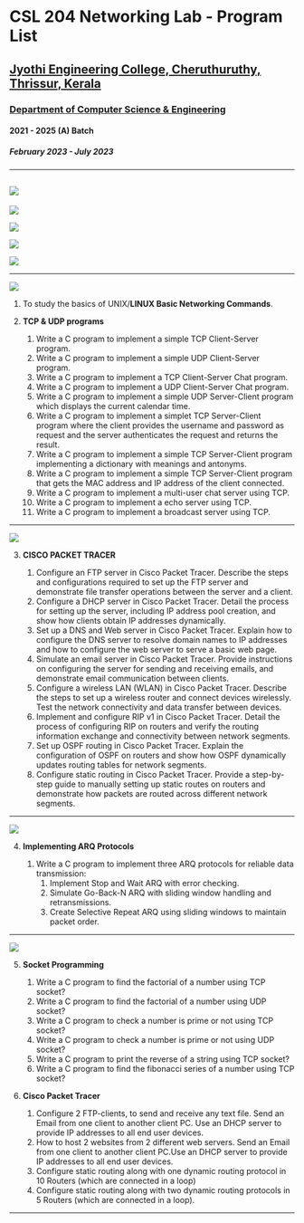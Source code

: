 # CSL 204 Networking Lab - Program List
## [Jyothi Engineering College, Cheruthuruthy, Thrissur, Kerala](https://jecc.ac.in/)
### [Department of Computer Science & Engineering](https://jecc.ac.in/departments/computer_science_engineering)
#### 2021 - 2025 (A) Batch
##### February 2023 - July 2023
---
## [![](https://img.shields.io/badge/Source%20Code-Download_Link-brightgreen)](https://github.com/AlwinMathew2003/networking_lab)

[![](https://img.shields.io/badge/Viva%20Voce-Questions-violet)](https://github.com/AlwinMathew2003/networking_lab/blob/main/S6%20lab.pdf)

[![](https://img.shields.io/badge/Programs%20%26%20Viva%20by-%20Shaiju%20Paul%2C%20Alwin%20Mathew%2C%20Athul%20Murali-orange)](mailto:paulson@jecc.ac.in,alwinmathew.cse21@jecc.ac.in,athul.cse21@jecc.ac.in)

[![](https://img.shields.io/badge/GCC%20%26%20GEANY-Installation%20on%20Windows%20-yellow)](https://github.com/paulshaiju/oslab/blob/master/INSTALL_gcc_geany_on_windows.pdf)

[![](https://img.shields.io/badge/CISCO%20%20PACKET%20%20TRACER-Installation%20on%20Windows%20-yellow)](https://github.com/AlwinMathew2003/networking_lab/blob/main/cisco_packet_tracer.pdf)

---
[![](https://img.shields.io/badge/Cycle-1-blue)](https://github.com/paulshaiju/oslab/tree/master/Cycle-1)

1. To study the basics of UNIX/**LINUX Basic Networking Commands**.
2. **TCP & UDP programs**

    1. Write a C program to implement a simple TCP Client-Server program.
    2. Write a C program to implement a simple UDP Client-Server program.
    3. Write a C program to implement a TCP Client-Server Chat program.
    4. Write a C program to implement a UDP Client-Server Chat program.
    5. Write a C program to implement a simple UDP Server-Client program which displays the current calendar time.
    6. Write a C program to implement a simplet TCP Server-Client program where the client provides the username and password as request and the server authenticates the request and returns the result.
    7. Write a C program to implement a simple TCP Server-Client program implementing a dictionary with meanings and antonyms.
    8. Write a C program to implement a simple TCP Server-Client program that gets the MAC address and IP address of the client connected.
    9. Write a C program to implement a multi-user chat server using TCP.
    10. Write a C program to implement a echo server using TCP.
    11. Write a C program to implement a broadcast server using TCP.
---
[![](https://img.shields.io/badge/Cycle-2-blue)](https://github.com/paulshaiju/oslab/tree/master/Cycle-2)

3. **CISCO PACKET TRACER**

    1. Configure an FTP server in Cisco Packet Tracer. Describe the steps and configurations required to set up the FTP server and demonstrate file transfer operations between the server and a client.
    2. Configure a DHCP server in Cisco Packet Tracer. Detail the process for setting up the server, including IP address pool creation, and show how clients obtain IP addresses dynamically. 
    3. Set up a DNS and Web server in Cisco Packet Tracer. Explain how to configure the DNS server to resolve domain names to IP addresses and how to configure the web server to serve a basic web page.
    4. Simulate an email server in Cisco Packet Tracer. Provide instructions on configuring the server for sending and receiving emails, and demonstrate email communication between clients.
    5. Configure a wireless LAN (WLAN) in Cisco Packet Tracer. Describe the steps to set up a wireless router and connect devices wirelessly. Test the network connectivity and data transfer between devices.  
    6. Implement and configure RIP v1 in Cisco Packet Tracer. Detail the process of configuring RIP on routers and verify the routing information exchange and connectivity between network segments.
    7. Set up OSPF routing in Cisco Packet Tracer. Explain the configuration of OSPF on routers and show how OSPF dynamically updates routing tables for network segments.
    8. Configure static routing in Cisco Packet Tracer. Provide a step-by-step guide to manually setting up static routes on routers and demonstrate how packets are routed across different network segments.

---
[![](https://img.shields.io/badge/Cycle-3-blue)](https://github.com/paulshaiju/oslab/tree/master/Cycle-3)

4. **Implementing ARQ Protocols**

    1. Write a C program to implement three ARQ protocols for reliable data transmission:
        1. Implement Stop and Wait ARQ with error checking.
        2. Simulate Go-Back-N ARQ with sliding window handling and retransmissions.
        3. Create Selective Repeat ARQ using sliding windows to maintain packet order.
    
---
[![](https://img.shields.io/badge/Extra-Questions-blue)](https://github.com/paulshaiju/oslab/tree/master/Cycle-4)

5. **Socket Programming**

    1. Write a C program to find the factorial of a number using TCP socket?
    2. Write a C program to find the factorial of a number using UDP socket?
    3. Write a C program to check a number is prime or not using TCP socket?
    4. Write a C program to check a number is prime or not using UDP socket?
    5. Write a C program to print the reverse of a string using TCP socket?
    6. Write a C program to find the fibonacci series of a number using TCP socket?

7. **Cisco Packet Tracer**

    1. Configure 2 FTP-clients, to send and receive any text file. Send an Email from one client to another client PC.
     Use an DHCP server to provide IP addresses to all end user devices.
    2. How to host 2 websites from 2 different web servers. Send an Email from one client to another client PC.Use an DHCP server to provide IP addresses to all end user devices.
    3. Configure static routing along with one dynamic routing protocol in 10 Routers (which are connected in a loop)
    4. Configure static routing along with two dynamic routing protocols in 5 Routers (which are connected in a loop).

---
